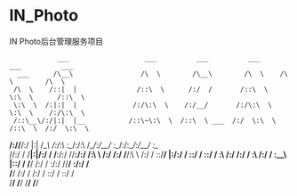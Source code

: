 # IN_Photo

IN Photo后台管理服务项目

                ___                   ___          ___          ___      ___          ___     
      ___      /\__\                 /\  \        /\__\        /\  \    /\  \        /\  \    
     /\  \    /::|  |               /::\  \      /:/  /       /::\  \   \:\  \      /::\  \   
     \:\  \  /:|:|  |              /:/\:\  \    /:/__/       /:/\:\  \   \:\  \    /:/\:\  \  
     /::\__\/:/|:|  |__           /::\~\:\  \  /::\  \ ___  /:/  \:\  \  /::\  \  /:/  \:\  \ 
  __/:/\/__/:/ |:| /\__\         /:/\:\ \:\__\/:/\:\  /\__\/:/__/ \:\__\/:/\:\__\/:/__/ \:\__\
 /\/:/  /  \/__|:|/:/  /         \/__\:\/:/  /\/__\:\/:/  /\:\  \ /:/  /:/  \/__/\:\  \ /:/  /
 \::/__/       |:/:/  /               \::/  /      \::/  /  \:\  /:/  /:/  /      \:\  /:/  / 
  \:\__\       |::/  /                 \/__/       /:/  /    \:\/:/  /\/__/        \:\/:/  /  
   \/__/       /:/  /                             /:/  /      \::/  /               \::/  /   
               \/__/                              \/__/        \/__/                 \/__/    
